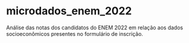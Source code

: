 # microdados_enem_2022
Análise das notas dos candidatos do ENEM 2022 em relação aos dados socioeconômicos presentes no formulário de inscrição.
